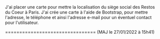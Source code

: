 J'ai placer une carte pour mettre la localisation du siège social des Restos du Coeur à Paris.
J'ai crée une carte à l'aide de Bootstrap, pour mettre l'adresse, le téléphone et ainsi l'adresse e-mail pour un éventuel contact pour l'utilisateur.

================================
(MAJ le 27/01/2022 à 15h41)
